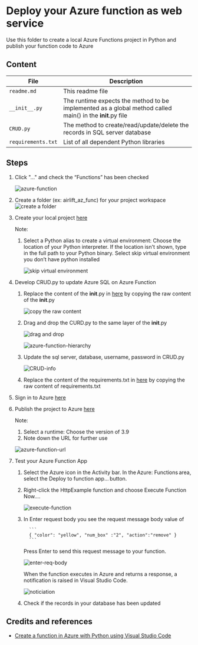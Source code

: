 # Deploy your Azure function as web service
Use this folder to create a local Azure Functions project in Python and publish your function code to Azure

## Content
| File             | Description                                                   |
|-------------------------|---------------------------------------------------------------|
| `readme.md`             | This readme file                                              |
| `__init__.py`    | The runtime expects the method to be implemented as a global method called main() in the __init__.py file |
| `CRUD.py`    | The method to create/read/update/delete the records in SQL server database |
| `requirements.txt`    | List of all dependent Python libraries |

## Steps
1. Click "..." and check the “Functions” has been checked 
   
   ![azure-function](../docs/images/azure-function.png)

2.  Create a folder (ex: airlift_az_func) for your project workspace
   ![create a folder](../docs/images/create-a-folder.png)

3. Create your local project [here](https://docs.microsoft.com/en-us/azure/azure-functions/create-first-function-vs-code-python#create-an-azure-functions-project)
   
   Note: 
   1. Select a Python alias to create a virtual environment: Choose the location of your Python interpreter. If the location isn't shown, type in the full path to your Python binary. Select skip virtual environment you don’t have python installed
      
      ![skip virtual environment](../docs/images/skip-vir-env.png)

4. Develop CRUD.py to update Azure SQL on Azure Function
   1. Replace the content of the __init__.py in [here](https://github.com/leannhuang/voice-control-inventory-management/blob/main/azure-functions/__init__.py) by copying the raw content of the __init__.py 
      
      ![copy the raw content](../docs/images/copy-raw-content.png)

   2. Drag and drop the CURD.py to the same layer of the __init__.py

      ![drag and drop](../docs/images/drag-and-drop.png)

      ![azure-function-hierarchy](../docs/images/hierarchy.png)

   3. Update the sql server, database, username, password in CRUD.py

      ![CRUD-info](../docs/images/CRUD-info.png)

   4. Replace the content of the requirements.txt in [here](https://github.com/leannhuang/voice-control-inventory-management/blob/main/azure-functions/requirements.txt) by copying the raw content of requirements.txt

5. Sign in to Azure [here](https://docs.microsoft.com/en-us/azure/azure-functions/create-first-function-vs-code-python#sign-in-to-azure)
6. Publish the project to Azure [here](https://docs.microsoft.com/en-us/azure/azure-functions/create-first-function-vs-code-python#publish-the-project-to-azure)
   
   Note:
      1. Select a runtime: Choose the version of 3.9 
      2. Note down the URL for further use
      
      ![azure-function-url](../docs/images/azure-function-url.png)

7. Test your Azure Function App
   1. Select the Azure icon in the Activity bar. In the Azure: Functions area, select the Deploy to function app... button.
   
   2. Right-click the HttpExample function and choose Execute Function Now....
   
      ![execute-function](../docs/images/execute-func.png)

   3. In Enter request body you see the request message body value of
            
            ```
            { "color": "yellow", "num_box" :"2", "action":"remove" } 
            ```
      
      Press Enter to send this request message to your function.
      
      ![enter-req-body](../docs/images/enter-req-body.png)
   
      When the function executes in Azure and returns a response, a notification is raised in Visual Studio Code.

      ![noticiation](../docs/images/notification.png)

   4. Check if the records in your database has been updated 


## Credits and references
- [Create a function in Azure with Python using Visual Studio Code](https://docs.microsoft.com/en-us/azure/azure-functions/create-first-function-vs-code-python#publish-the-project-to-azure) 

